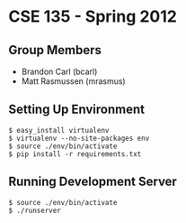 CSE 135 - Spring 2012
=====================

Group Members
-------------
- Brandon Carl (bcarl)
- Matt Rasmussen (mrasmus)

Setting Up Environment
----------------------

    $ easy_install virtualenv
    $ virtualenv --no-site-packages env
    $ source ./env/bin/activate
    $ pip install -r requirements.txt

Running Development Server
--------------------------

    $ source ./env/bin/activate
    $ ./runserver
